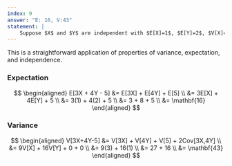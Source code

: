 ```yaml
---
index: 9
answer: "E: 16, V:43"
statement: |
    Suppose $X$ and $Y$ are independent with $E[X]=1$, $E[Y]=2$, $V[X]=3$, and $V[Y]=1$. Find the mean and variance of $3X+4Y-5$.
---
```

This is a straightforward application of properties of variance, expectation, and independence. 

### Expectation 
$$
\begin{aligned} 
E[3X + 4Y - 5] &= E[3X] + E[4Y] + E[5] \\ 
  &= 3E[X] + 4E[Y] + 5 \\ 
	&= 3(1) + 4(2) + 5 \\ 
	&= 3 + 8 + 5 \\ 
	&= \mathbf{16}
\end{aligned} 
$$

### Variance 
$$
\begin{aligned} 
V[3X+4Y-5] &= V[3X] + V[4Y] + V[5] + 2Cov[3X,4Y] \\ 
  &= 9V[X] + 16V[Y] + 0 + 0 \\ 
	&= 9(3) + 16(1) \\ 
	&= 27 + 16 \\
	&= \mathbf{43}
\end{aligned} 
$$
